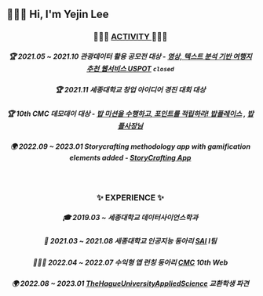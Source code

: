 ## 🙋🏻‍♀️ Hi, I'm Yejin Lee


<div align="center">

###  👩🏻‍💻 <u> ACTIVITY </u> 👩🏻‍💻

##### 🏆 2021.05 ~ 2021.10 관광데이터 활용 공모전 *대상*  - [영상, 텍스트 분석 기반 여행지 추천 웹서비스 USPOT]() `closed`

##### 🏆 2021.11 세종대학교 창업 아이디어 경진 대회 *대상*

##### 🏆 10th CMC 데모데이 *대상* - [밥 미션을 수행하고, 포인트를 적립하라! 밥플레이스]() , [밥플사장님]()

##### 🌍 2022.09 ~ 2023.01 Storycrafting methodology app with gamification elements added - [StoryCrafting App](https://youtu.be/U93WIt5ecRA) 
  
<br/>

### ✨ EXPERIENCE ✨
  
##### 🎓 2019.03 ~ 세종대학교 데이터사이언스학과
##### 🤖 2021.03 ~ 2021.08 세종대학교 인공지능 동아리 [SAI]() I팀
##### 👩🏻‍💻 2022.04 ~ 2022.07 수익형 앱 런칭 동아리 [CMC](https://www.makeus.in/cmc) 10th Web
##### 🌍 2022.08 ~ 2023.01 [TheHagueUniversityAppliedScience](https://www.thuas.com/) 교환학생 파견

<br/>
